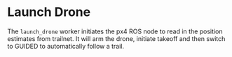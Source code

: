 # Launch Drone

The `launch_drone` worker initiates the px4 ROS node to read in the position estimates from trailnet. It will arm the drone, initiate takeoff and then switch to GUIDED to automatically follow a trail.
